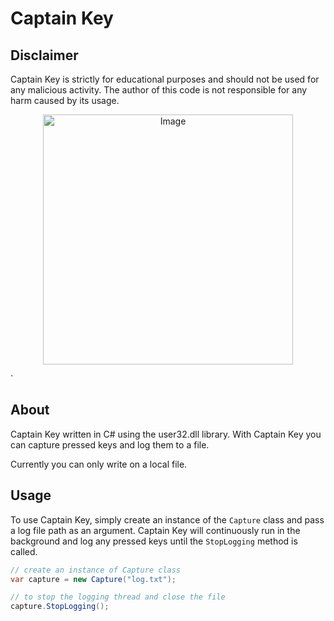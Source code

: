 # Captain Key

## Disclaimer

Captain Key is strictly for educational purposes and should not be used for any malicious activity. The author of this
code is not responsible for any harm caused by its usage.
<p align="center">
  <img src="https://i.ibb.co/2hMyfQS/ck1.png" alt="Image" width="400" height="400" />
</p>`

## About

Captain Key written in C# using the user32.dll library. With Captain Key you can capture pressed keys and log them to a
file.

Currently you can only write on a local file.

## Usage

To use Captain Key, simply create an instance of the `Capture` class and pass a log file path as an argument. Captain
Key will continuously run in the background and log any pressed keys until the `StopLogging` method is called.

```csharp
// create an instance of Capture class
var capture = new Capture("log.txt");

// to stop the logging thread and close the file
capture.StopLogging();
```
